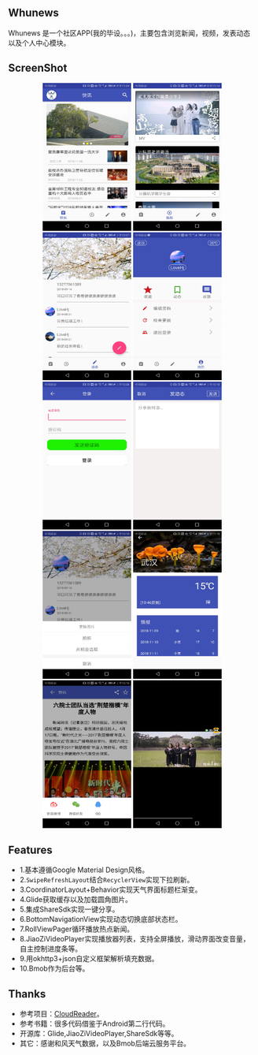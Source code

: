 ## Whunews
Whunews 是一个社区APP(我的毕设。。。)，主要包含浏览新闻，视频，发表动态以及个人中心模块。

## ScreenShot
<div align="center">
<img src="https://github.com/wertyou/Whunews/blob/master/file/news%20.jpg" width="180" height="300"/>

<img src="https://github.com/wertyou/Whunews/blob/master/file/video.jpg" width="180"  height="300"/>

<img src="https://github.com/wertyou/Whunews/blob/master/file/message.jpg" width="180"  height="300"/>

<img src="https://github.com/wertyou/Whunews/blob/master/file/user.jpg" width="180"  height="300"/>
</div>

<div align="center">
<img src="https://github.com/wertyou/Whunews/blob/master/file/login.jpg" width="180" height="300"/>

<img src="https://github.com/wertyou/Whunews/blob/master/file/message1.jpg" width="180"  height="300"/>

<img src="https://github.com/wertyou/Whunews/blob/master/file/photo.jpg" width="180"  height="300"/>

<img src="https://github.com/wertyou/Whunews/blob/master/file/weather.jpg" width="180"  height="300"/>

</div>
<div align="center">
<img src="https://github.com/wertyou/Whunews/blob/master/file/share.jpg" width="180" height="300"/>

<img src="https://github.com/wertyou/Whunews/blob/master/file/video1.jpg" width="180"  height="300"/>
</div>

## Features
* 1.基本遵循Google Material Design风格。
* 2.`SwipeRefreshLayout`结合`RecyclerView`实现下拉刷新。
* 3.CoordinatorLayout+Behavior实现天气界面标题栏渐变。
* 4.Glide获取缓存以及加载圆角图片。
* 5.集成ShareSdk实现一键分享。
* 6.BottomNavigationView实现动态切换底部状态栏。
* 7.RollViewPager循环播放热点新闻。
* 8.JiaoZiVideoPlayer实现播放器列表，支持全屏播放，滑动界面改变音量，自主控制进度条等。
* 9.用okhttp3+json自定义框架解析填充数据。
* 10.Bmob作为后台等。

## Thanks
* 参考项目：[CloudReader](https://github.com/youlookwhat/CloudReader)。
* 参考书籍：很多代码借鉴于Android第二行代码。
* 开源库：Glide,JiaoZiVideoPlayer,ShareSdk等等。
* 其它：感谢和风天气数据，以及Bmob后端云服务平台。
